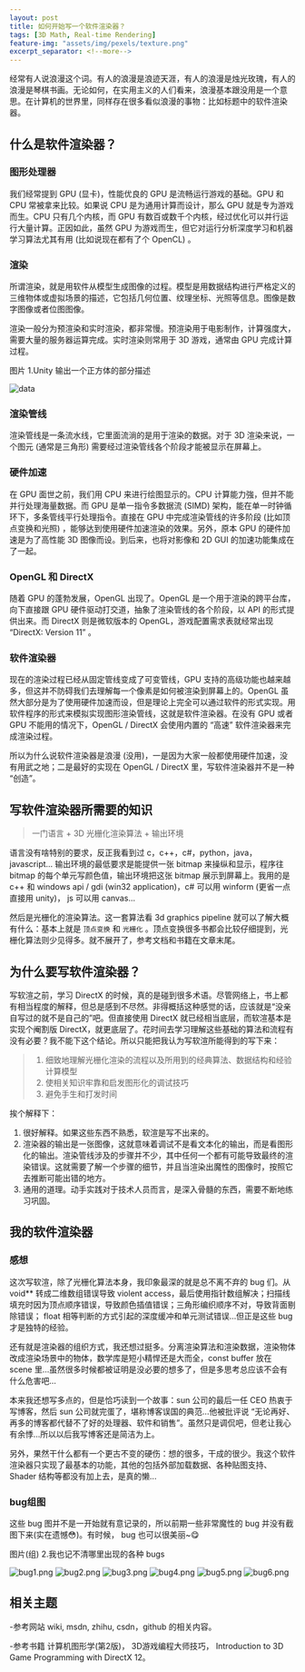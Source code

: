 ```yaml
---
layout: post
title: 如何开始写一个软件渲染器？
tags: [3D Math, Real-time Rendering]
feature-img: "assets/img/pexels/texture.png"
excerpt_separator: <!--more-->
---
```


  经常有人说浪漫这个词。有人的浪漫是浪迹天涯，有人的浪漫是烛光玫瑰，有人的浪漫是琴棋书画。无论如何，在实用主义的人们看来，浪漫基本跟没用是一个意思。在计算机的世界里，同样存在很多看似浪漫的事物：比如标题中的软件渲染器。

<!--more-->

## 什么是软件渲染器？ 

### 图形处理器

我们经常提到 GPU (显卡)，性能优良的 GPU 是流畅运行游戏的基础。GPU 和 CPU 常被拿来比较。如果说 CPU 是为通用计算而设计，那么 GPU 就是专为游戏而生。CPU 只有几个内核，而 GPU 有数百或数千个内核，经过优化可以并行运行大量计算。正因如此，虽然 GPU 为游戏而生，但它对运行分析深度学习和机器学习算法尤其有用 (比如说现在都有了个 OpenCL) 。

### 渲染

所谓渲染，就是用软件从模型生成图像的过程。模型是用数据结构进行严格定义的三维物体或虚拟场景的描述，它包括几何位置、纹理坐标、光照等信息。图像是数字图像或者位图图像。

渲染一般分为预渲染和实时渲染，都非常慢。预渲染用于电影制作，计算强度大，需要大量的服务器运算完成。实时渲染则常用于 3D 游戏，通常由 GPU 完成计算过程。

图片 1.Unity 输出一个正方体的部分描述

![data](https://raw.githubusercontent.com/PasserbyTan/PasserbyTan.github.io/master/assets/img/pexels/renderdata.png) 

### 渲染管线

渲染管线是一条流水线，它里面流淌的是用于渲染的数据。对于 3D 渲染来说，一个图元 (通常是三角形) 需要经过渲染管线各个阶段才能被显示在屏幕上。

### 硬件加速
在 GPU 面世之前，我们用 CPU 来进行绘图显示的。CPU 计算能力強，但并不能并行处理海量数据。而 GPU 是单一指令多数据流 (SIMD) 架构，能在单一时钟循环下，多条管线平行处理指令。直接在 GPU 中完成渲染管线的许多阶段 (比如顶点变换和光照) ，能够达到使用硬件加速渲染的效果。另外，原本 GPU 的硬件加速是为了高性能 3D 图像而设。到后来，也将对影像和 2D GUI 的加速功能集成在了一起。

### OpenGL 和 DirectX

随着 GPU 的蓬勃发展，OpenGL 出现了。OpenGL 是一个用于渲染的跨平台库，向下直接跟 GPU 硬件驱动打交道，抽象了渲染管线的各个阶段，以 API 的形式提供出来。而 DirectX 则是微软版本的 OpenGL，游戏配置需求表就经常出现 “DirectX: Version 11” 。

### 软件渲染器

现在的渲染过程已经从固定管线变成了可变管线，GPU 支持的高级功能也越来越多，但这并不防碍我们去理解每一个像素是如何被渲染到屏幕上的。OpenGL 虽然大部分是为了使用硬件加速而设，但是理论上完全可以通过软件的形式实现。用软件程序的形式来模拟实现图形渲染管线，这就是软件渲染器。在没有 GPU 或者 GPU 不能用的情况下，OpenGL / DirectX 会使用内置的 “高速” 软件渲染器来完成渲染过程。

所以为什么说软件渲染器是浪漫 (没用)，一是因为大家一般都使用硬件加速，没有用武之地；二是最好的实现在 OpenGL / DirectX 里，写软件渲染器并不是一种 “创造”。

## 写软件渲染器所需要的知识

> 一门语言 + 3D 光栅化渲染算法 + 输出环境

语言没有啥特别的要求，反正我看到过 c，c++，c#，python，java，javascript... 输出环境的最低要求是能提供一张 bitmap 来操纵和显示，程序往 bitmap 的每个单元写颜色值，输出环境把这张 bitmap 展示到屏幕上。我用的是 c++ 和 windows api / gdi (win32 application)，c# 可以用 winform (更省一点直接用 unity)， js 可以用 canvas...

然后是光栅化的渲染算法。这一套算法看 3d graphics pipeline 就可以了解大概有什么：基本上就是 `顶点变换` 和 `光栅化` 。顶点变换很多书都会比较仔细提到，光栅化算法则少见得多。就不展开了，参考文档和书籍在文章末尾。

## 为什么要写软件渲染器？

写软渲之前，学习 DirectX 的时候，真的是碰到很多术语。尽管网络上，书上都有相当程度的解释，但总是感到不尽然。非得概括这种感觉的话，应该就是“没亲自写过的就不是自己的”吧。但直接使用 DirectX 就已经相当底层，而软渲基本是实现个阉割版 DirectX，就更底层了。花时间去学习理解这些基础的算法和流程有没有必要？我不能下这个结论。所以只能把我认为写软渲所能得到的写下来：

> 1. 细致地理解光栅化渲染的流程以及所用到的经典算法、数据结构和经验计算模型
> 2. 使相关知识牢靠和启发图形化的调试技巧
> 3. 避免手生和打发时间

挨个解释下：
1. 很好解释。如果这些东西不熟悉，软渲是写不出来的。
2. 渲染器的输出是一张图像，这就意味着调试不是看文本化的输出，而是看图形化的输出。渲染管线涉及的步骤并不少，其中任何一个都有可能导致最终的渲染错误。这就需要了解一个步骤的细节，并且当渲染出魔性的图像时，按照它去推断可能出错的地方。
3. 通用的道理。动手实践对于技术人员而言，是深入骨髓的东西，需要不断地练习巩固。 

## 我的软件渲染器

### 感想

这次写软渲，除了光栅化算法本身，我印象最深的就是总不离不弃的 bug 们。从 void** 转成二维数组错误导致 violent access，最后使用指针数组解决；扫描线填充时因为顶点顺序错误，导致颜色插值错误；三角形编织顺序不对，导致背面剔除错误； float 相等判断的方式引起的深度缓冲和单元测试错误...但正是这些 bug 才是独特的经验。

还有就是渲染器的组织方式，我还想过挺多。分离渲染算法和渲染数据，渲染物体改成渲染场景中的物体，数学库是短小精悍还是大而全，const buffer 放在 scene 里...虽然很多时候都被证明是没必要的想多了，但是多思考总应该不会有什么危害吧...

本来我还想写多点的，但是恰巧读到一个故事：sun 公司的最后一任 CEO 热衷于写博客，然后 sun 公司就完蛋了，堪称博客误国的典范...他被批评说 “无论再好、再多的博客都代替不了好的处理器、软件和销售”。虽然只是调侃吧，但老让我心有余悸...所以以后我写博客还是简洁为上。

另外，果然干什么都有一个更古不变的硬伤：想的很多，干成的很少。我这个软件渲染器只实现了最基本的功能，其他的包括外部加载数据、各种贴图支持、Shader 结构等都没有加上去，是真的懒...

### bug组图

这些 bug 图并不是一开始就有意记录的，所以前期一些非常魔性的 bug 并没有截图下来(实在遗憾:flushed:)。有时候， bug 也可以很美丽~:yum:

图片(组) 2.我也记不清哪里出现的各种 bugs 

![bug1.png](https://i.loli.net/2020/02/27/JWTAegnNQcoGBxd.png)
![bug2.png](https://i.loli.net/2020/02/27/s1DdLWCaoZteJzp.png)
![bug3.png](https://i.loli.net/2020/02/27/Y3nlSgsNty9RLKv.png)
![bug4.png](https://i.loli.net/2020/02/27/H64qPlOyR1voQIc.png)
![bug5.png](https://i.loli.net/2020/02/27/bs3o81fk2xXIZLU.png)
![bug6.png](https://i.loli.net/2020/02/27/5pWyY8OFDgKBoVM.png)

## 相关主题

-参考网站 wiki, msdn, zhihu, csdn，github 的相关内容。

-参考书籍 计算机图形学(第2版)， 3D游戏编程大师技巧， Introduction to 3D Game Programming with DirectX 12。

